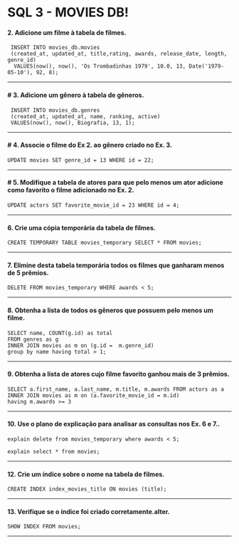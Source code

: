﻿# **SQL 3 - MOVIES DB**!

#### 2.  Adicione um filme à tabela de filmes.
     INSERT INTO movies_db.movies 
     (created_at, updated_at, title,rating, awards, release_date, length, genre_id)
      VALUES(now(), now(), 'Os Trombadinhas 1979', 10.0, 13, Date('1979-05-10'), 92, 8);
****
#### # 3.  Adicione um gênero à tabela de gêneros.
     
     INSERT INTO movies_db.genres
     (created_at, updated_at, name, ranking, active)
     VALUES(now(), now(), Biografia, 13, 1);
****
#### # 4.  Associe o filme do Ex 2. ao gênero criado no Ex. 3.

    UPDATE movies SET genre_id = 13 WHERE id = 22;
****

#### # 5.  Modifique a tabela de atores para que pelo menos um ator adicione como favorito o filme adicionado no Ex. 2.

    UPDATE actors SET favorite_movie_id = 23 WHERE id = 4;

****

#### 6.  Crie uma cópia temporária da tabela de filmes.

    CREATE TEMPORARY TABLE movies_temporary SELECT * FROM movies;

****

#### 7. Elimine desta tabela temporária todos os filmes que ganharam menos de 5 prêmios.

    DELETE FROM movies_temporary WHERE awards < 5;

****

#### 8.  Obtenha a lista de todos os gêneros que possuem pelo menos um filme.

    SELECT name, COUNT(g.id) as total 
    FROM genres as g 
    INNER JOIN movies as m on (g.id =  m.genre_id) 
    group by name having total > 1;
****

#### 9. Obtenha a lista de atores cujo filme favorito ganhou mais de 3 prêmios.

    SELECT a.first_name, a.last_name, m.title, m.awards FROM actors as a 
    INNER JOIN movies as m on (a.favorite_movie_id = m.id)
    having m.awards >= 3 
****

#### 10. Use o plano de explicação para analisar as consultas nos Ex. 6 e 7..

    explain delete from movies_temporary where awards < 5;

    explain select * from movies;

****


#### 12. Crie um índice sobre o nome na tabela de filmes.

    CREATE INDEX index_movies_title ON movies (title);
****

#### 13. Verifique se o índice foi criado corretamente.alter.

    SHOW INDEX FROM movies;

****


















